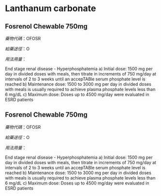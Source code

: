 # Lanthanum carbonate

## Fosrenol Chewable 750mg

*藥物代碼*：OFOSR

*給藥途徑*：O

*用法用量*：

End stage renal disease - Hyperphosphatemia
a) Initial dose: 1500 mg per day in divided doses with meals, then titrate in increments of 750 mg/day at intervals of 2 to 3 weeks until an accepTABle serum phosphate level is reached
b) Maintenance dose: 1500 to 3000 mg per day in divided doses with meals is usually required to achieve plasma phosphate levels less than 6 mg/dL
c) Maximum dose: Doses up to 4500 mg/day were evaluated in ESRD patients

## Fosrenol Chewable 750mg

*藥物代碼*：OFOSR

*給藥途徑*：O

*用法用量*：

End stage renal disease - Hyperphosphatemia
a) Initial dose: 1500 mg per day in divided doses with meals, then titrate in increments of 750 mg/day at intervals of 2 to 3 weeks until an accepTABle serum phosphate level is reached
b) Maintenance dose: 1500 to 3000 mg per day in divided doses with meals is usually required to achieve plasma phosphate levels less than 6 mg/dL
c) Maximum dose: Doses up to 4500 mg/day were evaluated in ESRD patients

